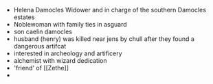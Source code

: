 - Helena Damocles Widower and in charge of the southern Damocles estates
- Noblewoman with family ties in asguard
- son caelin damocles
- husband (henry) was killed near jens by chull after they found a dangerous artifcat
- interested in archeology and artificery
- alchemist with wizard dedication
- 'friend' of  [[Zethe]]
- 